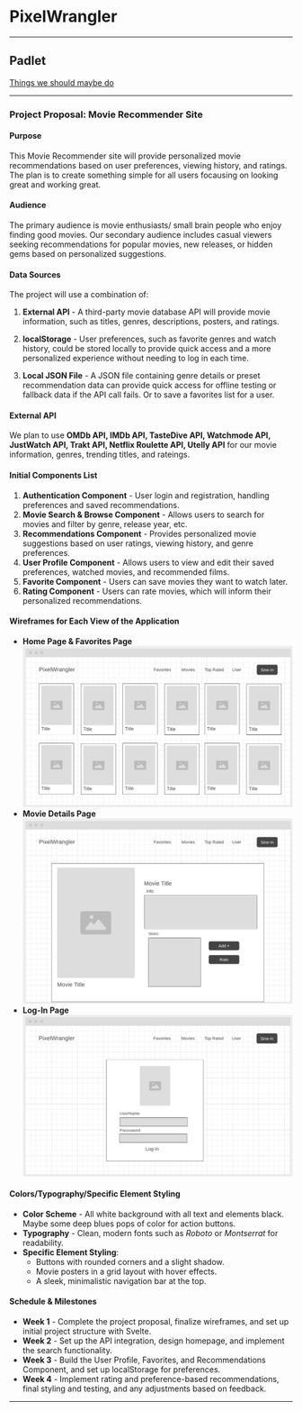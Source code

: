 # PixelWrangler
---

## Padlet 
[Things we should maybe do](https://padlet.com/dasagi1467/pixel-wrangler-qm7c8xmzm2zpgymn)

---

### **Project Proposal: Movie Recommender Site**

#### **Purpose**
This Movie Recommender site will provide personalized movie recommendations based on user preferences, viewing history, and ratings. The plan is to create something simple for all users focausing on looking great and working great.

#### **Audience**
The primary audience is movie enthusiasts/ small brain people who enjoy finding good movies. Our secondary audience includes casual viewers seeking recommendations for popular movies, new releases, or hidden gems based on personalized suggestions.

#### **Data Sources**
The project will use a combination of:
1. **External API** - A third-party movie database API will provide movie information, such as titles, genres, descriptions, posters, and ratings.

2. **localStorage** - User preferences, such as favorite genres and watch history, could be stored locally to provide quick access and a more personalized experience without needing to log in each time.

3. **Local JSON File** - A JSON file containing genre details or preset recommendation data can provide quick access for offline testing or fallback data if the API call fails. Or to save a favorites list for a user. 

#### **External API**
We plan to use **OMDb API, IMDb API, TasteDive API, Watchmode API, JustWatch API, Trakt API, Netflix Roulette API, Utelly API** for our movie information, genres, trending titles, and rateings.

#### **Initial Components List**
1. **Authentication Component** - User login and registration, handling preferences and saved recommendations.
2. **Movie Search & Browse Component** - Allows users to search for movies and filter by genre, release year, etc.
3. **Recommendations Component** - Provides personalized movie suggestions based on user ratings, viewing history, and genre preferences.
4. **User Profile Component** - Allows users to view and edit their saved preferences, watched movies, and recommended films.
5. **Favorite Component** - Users can save movies they want to watch later.
6. **Rating Component** - Users can rate movies, which will inform their personalized recommendations.

#### **Wireframes for Each View of the Application**
- **Home Page & Favorites Page**
![Home](./Public/Pictures/Home.png)
- **Movie Details Page**
![Info](./Public/Pictures/Info.png)
- **Log-In Page**
![login](./Public/Pictures/LogIn.png)

#### **Colors/Typography/Specific Element Styling**
- **Color Scheme** - All white background with all text and elements black. Maybe some deep blues pops of color for action buttons.
- **Typography** - Clean, modern fonts such as *Roboto* or *Montserrat* for readability.
- **Specific Element Styling**:
  - Buttons with rounded corners and a slight shadow.
  - Movie posters in a grid layout with hover effects.
  - A sleek, minimalistic navigation bar at the top.

#### **Schedule & Milestones**
- **Week 1** - Complete the project proposal, finalize wireframes, and set up initial project structure with Svelte.
- **Week 2** - Set up the API integration, design homepage, and implement the search functionality.
- **Week 3** - Build the User Profile, Favorites, and Recommendations Component, and set up localStorage for preferences.
- **Week 4** - Implement rating and preference-based recommendations, final styling and testing, and any adjustments based on feedback.

---

